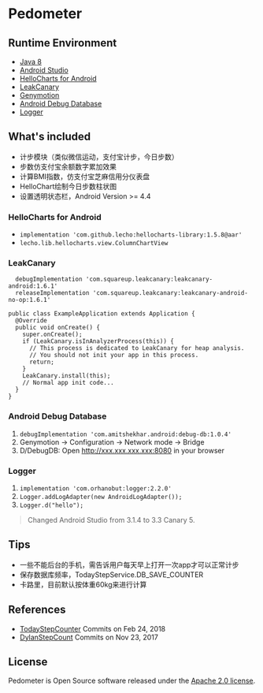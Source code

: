 # Pedometer

## Runtime Environment
- [Java 8](http://www.oracle.com/technetwork/java/javase/downloads/jdk8-downloads-2133151.html)
- [Android Studio](http://www.androiddevtools.cn/#android-studio)
- [HelloCharts for Android](https://github.com/lecho/hellocharts-android)
- [LeakCanary](https://github.com/square/leakcanary)
- [Genymotion](https://www.genymotion.com/download/)
- [Android Debug Database](https://github.com/amitshekhariitbhu/Android-Debug-Database)
- [Logger](https://github.com/orhanobut/logger)

## What's included
- 计步模块（类似微信运动，支付宝计步，今日步数）
- 步数仿支付宝余额数字累加效果
- 计算BMI指数，仿支付宝芝麻信用分仪表盘
- HelloChart绘制今日步数柱状图
- 设置透明状态栏，Android Version >= 4.4

### HelloCharts for Android
- ```implementation 'com.github.lecho:hellocharts-library:1.5.8@aar'```
- ```lecho.lib.hellocharts.view.ColumnChartView```

### LeakCanary
```
  debugImplementation 'com.squareup.leakcanary:leakcanary-android:1.6.1'
  releaseImplementation 'com.squareup.leakcanary:leakcanary-android-no-op:1.6.1'
```

```
public class ExampleApplication extends Application {
  @Override 
  public void onCreate() {
    super.onCreate();
    if (LeakCanary.isInAnalyzerProcess(this)) {
      // This process is dedicated to LeakCanary for heap analysis.
      // You should not init your app in this process.
      return;
    }
    LeakCanary.install(this);
    // Normal app init code...
  }
}
```

### Android Debug Database
1. ```debugImplementation 'com.amitshekhar.android:debug-db:1.0.4'```
1. Genymotion -> Configuration -> Network mode -> Bridge
1. D/DebugDB: Open http://xxx.xxx.xxx.xxx:8080 in your browser

### Logger
1. ```implementation 'com.orhanobut:logger:2.2.0'```
1. ```Logger.addLogAdapter(new AndroidLogAdapter());```
1. ```Logger.d("hello");```

> Changed Android Studio from 3.1.4 to 3.3 Canary 5.

## Tips
- 一些不能后台的手机，需告诉用户每天早上打开一次app才可以正常计步
- 保存数据库频率，TodayStepService.DB_SAVE_COUNTER
- 卡路里，目前默认按体重60kg来进行计算

## References
- [TodayStepCounter](https://github.com/jiahongfei/TodayStepCounter) Commits on Feb 24, 2018
- [DylanStepCount](https://github.com/linglongxin24/DylanStepCount) Commits on Nov 23, 2017

## License
Pedometer is Open Source software released under the [Apache 2.0 license](http://www.apache.org/licenses/LICENSE-2.0.html).